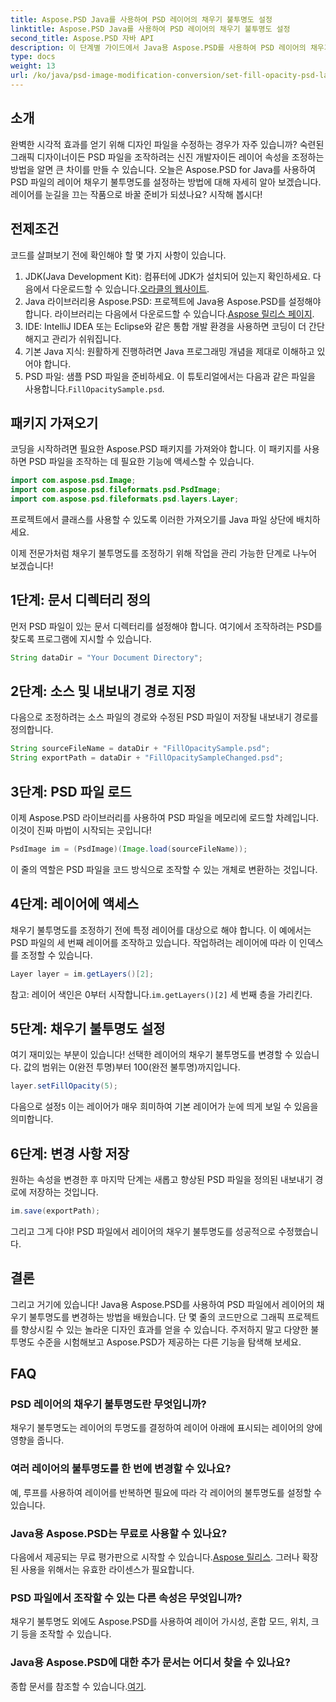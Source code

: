 ```yaml
---
title: Aspose.PSD Java를 사용하여 PSD 레이어의 채우기 불투명도 설정
linktitle: Aspose.PSD Java를 사용하여 PSD 레이어의 채우기 불투명도 설정
second_title: Aspose.PSD 자바 API
description: 이 단계별 가이드에서 Java용 Aspose.PSD를 사용하여 PSD 레이어의 채우기 불투명도를 설정하는 방법을 알아보세요. 그래픽 디자인 프로젝트를 효율적으로 향상하세요.
type: docs
weight: 13
url: /ko/java/psd-image-modification-conversion/set-fill-opacity-psd-layers/
---
```

## 소개
완벽한 시각적 효과를 얻기 위해 디자인 파일을 수정하는 경우가 자주 있습니까? 숙련된 그래픽 디자이너이든 PSD 파일을 조작하려는 신진 개발자이든 레이어 속성을 조정하는 방법을 알면 큰 차이를 만들 수 있습니다. 오늘은 Aspose.PSD for Java를 사용하여 PSD 파일의 레이어 채우기 불투명도를 설정하는 방법에 대해 자세히 알아 보겠습니다. 레이어를 눈길을 끄는 작품으로 바꿀 준비가 되셨나요? 시작해 봅시다!
## 전제조건
코드를 살펴보기 전에 확인해야 할 몇 가지 사항이 있습니다.
1.  JDK(Java Development Kit): 컴퓨터에 JDK가 설치되어 있는지 확인하세요. 다음에서 다운로드할 수 있습니다.[오라클의 웹사이트](https://www.oracle.com/java/technologies/javase-downloads.html).
2.  Java 라이브러리용 Aspose.PSD: 프로젝트에 Java용 Aspose.PSD를 설정해야 합니다. 라이브러리는 다음에서 다운로드할 수 있습니다.[Aspose 릴리스 페이지](https://releases.aspose.com/psd/java/).
3. IDE: IntelliJ IDEA 또는 Eclipse와 같은 통합 개발 환경을 사용하면 코딩이 더 간단해지고 관리가 쉬워집니다.
4. 기본 Java 지식: 원활하게 진행하려면 Java 프로그래밍 개념을 제대로 이해하고 있어야 합니다.
5.  PSD 파일: 샘플 PSD 파일을 준비하세요. 이 튜토리얼에서는 다음과 같은 파일을 사용합니다.`FillOpacitySample.psd`.
## 패키지 가져오기
코딩을 시작하려면 필요한 Aspose.PSD 패키지를 가져와야 합니다. 이 패키지를 사용하면 PSD 파일을 조작하는 데 필요한 기능에 액세스할 수 있습니다.
```java
import com.aspose.psd.Image;
import com.aspose.psd.fileformats.psd.PsdImage;
import com.aspose.psd.fileformats.psd.layers.Layer;
```
프로젝트에서 클래스를 사용할 수 있도록 이러한 가져오기를 Java 파일 상단에 배치하세요.

이제 전문가처럼 채우기 불투명도를 조정하기 위해 작업을 관리 가능한 단계로 나누어 보겠습니다!
## 1단계: 문서 디렉터리 정의
먼저 PSD 파일이 있는 문서 디렉터리를 설정해야 합니다. 여기에서 조작하려는 PSD를 찾도록 프로그램에 지시할 수 있습니다.
```java
String dataDir = "Your Document Directory";
```
## 2단계: 소스 및 내보내기 경로 지정
다음으로 조정하려는 소스 파일의 경로와 수정된 PSD 파일이 저장될 내보내기 경로를 정의합니다.
```java
String sourceFileName = dataDir + "FillOpacitySample.psd";
String exportPath = dataDir + "FillOpacitySampleChanged.psd";
```
## 3단계: PSD 파일 로드
이제 Aspose.PSD 라이브러리를 사용하여 PSD 파일을 메모리에 로드할 차례입니다. 이것이 진짜 마법이 시작되는 곳입니다!
```java
PsdImage im = (PsdImage)(Image.load(sourceFileName));
```
이 줄의 역할은 PSD 파일을 코드 방식으로 조작할 수 있는 개체로 변환하는 것입니다.
## 4단계: 레이어에 액세스
채우기 불투명도를 조정하기 전에 특정 레이어를 대상으로 해야 합니다. 이 예에서는 PSD 파일의 세 번째 레이어를 조작하고 있습니다. 작업하려는 레이어에 따라 이 인덱스를 조정할 수 있습니다.
```java
Layer layer = im.getLayers()[2];
```
 참고: 레이어 색인은 0부터 시작합니다.`im.getLayers()[2]` 세 번째 층을 가리킨다.
## 5단계: 채우기 불투명도 설정
여기 재미있는 부분이 있습니다! 선택한 레이어의 채우기 불투명도를 변경할 수 있습니다. 값의 범위는 0(완전 투명)부터 100(완전 불투명)까지입니다.
```java
layer.setFillOpacity(5);
```
 다음으로 설정`5` 이는 레이어가 매우 희미하여 기본 레이어가 눈에 띄게 보일 수 있음을 의미합니다.
## 6단계: 변경 사항 저장
원하는 속성을 변경한 후 마지막 단계는 새롭고 향상된 PSD 파일을 정의된 내보내기 경로에 저장하는 것입니다.
```java
im.save(exportPath);
```
그리고 그게 다야! PSD 파일에서 레이어의 채우기 불투명도를 성공적으로 수정했습니다.
## 결론
그리고 거기에 있습니다! Java용 Aspose.PSD를 사용하여 PSD 파일에서 레이어의 채우기 불투명도를 변경하는 방법을 배웠습니다. 단 몇 줄의 코드만으로 그래픽 프로젝트를 향상시킬 수 있는 놀라운 디자인 효과를 얻을 수 있습니다. 주저하지 말고 다양한 불투명도 수준을 시험해보고 Aspose.PSD가 제공하는 다른 기능을 탐색해 보세요.
## FAQ
### PSD 레이어의 채우기 불투명도란 무엇입니까?
채우기 불투명도는 레이어의 투명도를 결정하여 레이어 아래에 표시되는 레이어의 양에 영향을 줍니다.
### 여러 레이어의 불투명도를 한 번에 변경할 수 있나요?
예, 루프를 사용하여 레이어를 반복하면 필요에 따라 각 레이어의 불투명도를 설정할 수 있습니다.
### Java용 Aspose.PSD는 무료로 사용할 수 있나요?
 다음에서 제공되는 무료 평가판으로 시작할 수 있습니다.[Aspose 릴리스](https://releases.aspose.com/). 그러나 확장된 사용을 위해서는 유효한 라이센스가 필요합니다.
### PSD 파일에서 조작할 수 있는 다른 속성은 무엇입니까?
채우기 불투명도 외에도 Aspose.PSD를 사용하여 레이어 가시성, 혼합 모드, 위치, 크기 등을 조작할 수 있습니다.
### Java용 Aspose.PSD에 대한 추가 문서는 어디서 찾을 수 있나요?
 종합 문서를 참조할 수 있습니다.[여기](https://reference.aspose.com/psd/java/).